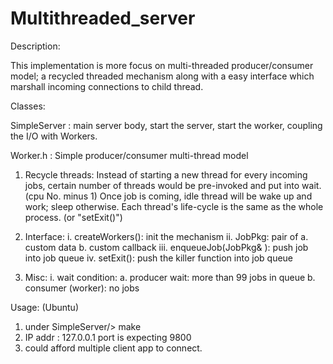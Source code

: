 # Multithreaded_server
Description:

This implementation is more focus on multi-threaded producer/consumer model;
a recycled threaded mechanism along with a easy interface which marshall
incoming connections to child thread.


Classes:

SimpleServer : main server body, start the server, start the worker,
               coupling the I/O with Workers.
               
Worker.h     : Simple producer/consumer multi-thread model

1. Recycle threads:
Instead of starting a new thread for every incoming jobs, certain number of threads would be pre-invoked and put into wait. (cpu No. minus 1) Once job is coming, idle thread will be wake up and work; sleep otherwise. Each thread's life-cycle is the same as the whole process. (or "setExit()")

2. Interface:
i. createWorkers(): init the mechanism
ii. JobPkg: pair of a. custom data b. custom callback
iii. enqueueJob(JobPkg& ): push job into job queue
iv. setExit(): push the killer function into job queue

3. Misc:
i. wait condition:
   a. producer wait: more than 99 jobs in queue
   b. consumer (worker): no jobs


Usage: (Ubuntu)

1. under SimpleServer/> make
2. IP addr : 127.0.0.1 port is expecting 9800
3. could afford multiple client app to connect.
